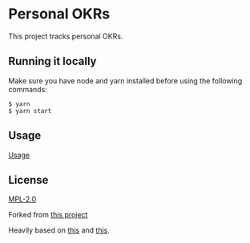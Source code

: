 # Personal OKRs

This project tracks personal OKRs.

## Running it locally

Make sure you have node and yarn installed before using the following commands:

```
$ yarn
$ yarn start
```

## Usage

[Usage](USAGE.md)

## License

[MPL-2.0](LICENSE)

Forked from [this project](https://github.com/mozilla/parsys-okr-dashboard)

Heavily based on [this](https://github.com/mozilla-rpweb/okr-dashboard) and [this](https://github.com/MichaelKohler/OKRs).
